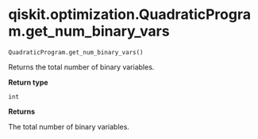 # qiskit.optimization.QuadraticProgram.get\_num\_binary\_vars

`QuadraticProgram.get_num_binary_vars()`

Returns the total number of binary variables.

**Return type**

`int`

**Returns**

The total number of binary variables.
